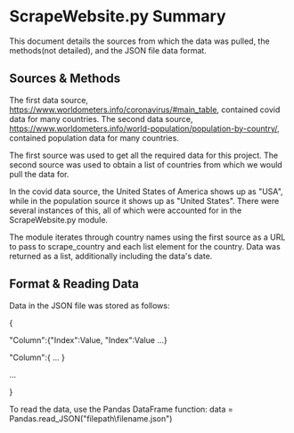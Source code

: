 # ScrapeWebsite.py Summary
This document details the sources from which the data was pulled, the methods(not detailed), and the JSON file data format.

## Sources & Methods
The first data source, https://www.worldometers.info/coronavirus/#main_table, contained covid data for many countries.
The second data source, https://www.worldometers.info/world-population/population-by-country/, contained population data for many countries.

The first source was used to get all the required data for this project.
The second source was used to obtain a list of countries from which we would pull the data for.

In the covid data source, the United States of America shows up as "USA", while in the population source it shows up as "United States".
There were several instances of this, all of which were accounted for in the ScrapeWebsite.py module.

The module iterates through country names using the first source as a URL to pass to scrape_country and each list element for the country.
Data was returned as a list, additionally including the data's date.

## Format & Reading Data
Data in the JSON file was stored as follows:

{

"Column":{"Index":Value, "Index":Value ...}

"Column":{ ... }

...

}

To read the data, use the Pandas DataFrame function: data = Pandas.read_JSON("filepath\filename.json")
